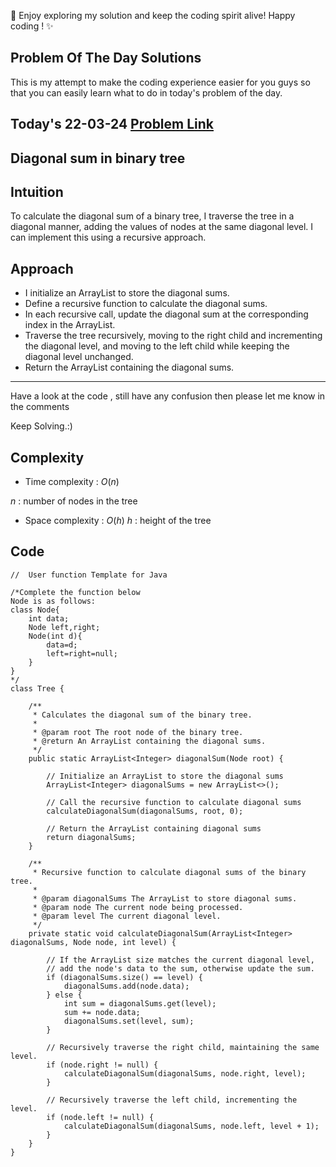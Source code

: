 🚀 Enjoy exploring my solution and keep the coding spirit alive! Happy coding ! ✨


## Problem Of The Day Solutions

This is my attempt to make the coding experience easier for you guys so that you can easily learn what to do in today's problem of the day.

## Today's 22-03-24 [Problem Link](https://www.geeksforgeeks.org/problems/diagonal-sum-in-binary-tree/1)
## Diagonal sum in binary tree

## Intuition
To calculate the diagonal sum of a binary tree, I traverse the tree in a diagonal manner, adding the values of nodes at the same diagonal level. I can implement this using a recursive approach.

## Approach

- I initialize an ArrayList to store the diagonal sums.
- Define a recursive function to calculate the diagonal sums.
- In each recursive call, update the diagonal sum at the corresponding index in the ArrayList.
- Traverse the tree recursively, moving to the right child and incrementing the diagonal level, and moving to the left child while keeping the diagonal level unchanged.
- Return the ArrayList containing the diagonal sums.

---
Have a look at the code , still have any confusion then please let me know in the comments

Keep Solving.:)

## Complexity
- Time complexity : $O( n )$
<!-- Add your time complexity here, e.g. $$O())$$ -->
$n$ :  number of nodes in the tree
- Space complexity : $O( h )$
$h$ : height of the tree
<!-- Add your space complexity here, e.g. $$O(n)$$ -->

## Code

```
//  User function Template for Java

/*Complete the function below
Node is as follows:
class Node{
    int data;
    Node left,right;
    Node(int d){
        data=d;
        left=right=null;
    }
}
*/
class Tree {
    
    /**
     * Calculates the diagonal sum of the binary tree.
     * 
     * @param root The root node of the binary tree.
     * @return An ArrayList containing the diagonal sums.
     */
    public static ArrayList<Integer> diagonalSum(Node root) {
        
        // Initialize an ArrayList to store the diagonal sums
        ArrayList<Integer> diagonalSums = new ArrayList<>();
        
        // Call the recursive function to calculate diagonal sums
        calculateDiagonalSum(diagonalSums, root, 0);
        
        // Return the ArrayList containing diagonal sums
        return diagonalSums;
    }
    
    /**
     * Recursive function to calculate diagonal sums of the binary tree.
     * 
     * @param diagonalSums The ArrayList to store diagonal sums.
     * @param node The current node being processed.
     * @param level The current diagonal level.
     */
    private static void calculateDiagonalSum(ArrayList<Integer> diagonalSums, Node node, int level) {
        
        // If the ArrayList size matches the current diagonal level,
        // add the node's data to the sum, otherwise update the sum.
        if (diagonalSums.size() == level) {
            diagonalSums.add(node.data);
        } else {
            int sum = diagonalSums.get(level);
            sum += node.data;
            diagonalSums.set(level, sum);
        }
        
        // Recursively traverse the right child, maintaining the same level.
        if (node.right != null) {
            calculateDiagonalSum(diagonalSums, node.right, level);
        }
        
        // Recursively traverse the left child, incrementing the level.
        if (node.left != null) {
            calculateDiagonalSum(diagonalSums, node.left, level + 1);
        }
    }
}
```